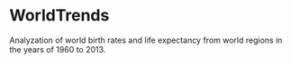 # WorldTrends
Analyzation of world birth rates and life expectancy from world regions in the years of 1960 to 2013.
